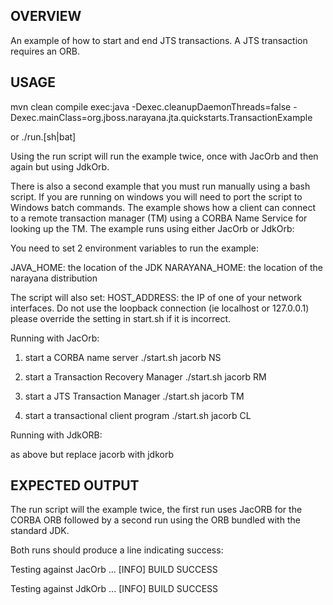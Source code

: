 
OVERVIEW
--------
An example of how to start and end JTS transactions. A JTS transaction requires an ORB.

USAGE
-----
mvn clean compile exec:java  -Dexec.cleanupDaemonThreads=false -Dexec.mainClass=org.jboss.narayana.jta.quickstarts.TransactionExample

or
./run.[sh|bat]

Using the run script will run the example twice, once with JacOrb and then again but using JdkOrb.

There is also a second example that you must run manually using a bash script. If you are running on windows
you will need to port the script to Windows batch commands. The example shows how a client can connect to a
remote transaction manager (TM) using a CORBA Name Service for looking up the TM. The example runs
using either JacOrb or JdkOrb:

You need to set 2 environment variables to run the example:

JAVA_HOME: the location of the JDK
NARAYANA_HOME: the location of the narayana distribution

The script will also set:
HOST_ADDRESS: the IP of one of your network interfaces. Do not use the loopback connection (ie localhost or 127.0.0.1)
please override the setting in start.sh if it is incorrect.

Running with JacOrb:

1) start a CORBA name server
./start.sh jacorb NS

2) start a Transaction Recovery Manager
./start.sh jacorb RM

3) start a JTS Transaction Manager
./start.sh jacorb TM

4) start a transactional client program
./start.sh jacorb CL

Running with JdkORB:

as above but replace jacorb with jdkorb

EXPECTED OUTPUT
---------------

The run script will the example twice, the first run uses JacORB for the CORBA ORB followed by a second run using
the ORB bundled with the standard JDK.

Both runs should produce a line indicating success:

Testing against JacOrb
...
[INFO] BUILD SUCCESS

Testing against JdkOrb
...
[INFO] BUILD SUCCESS


